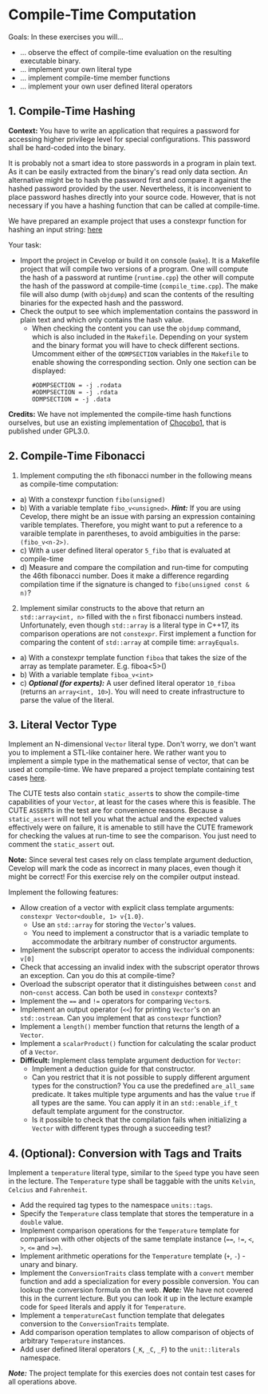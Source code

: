# Compile-Time Computation


Goals:
In these exercises you will...

* ... observe the effect of compile-time evaluation on the resulting executable binary.
* ... implement your own literal type
* ... implement compile-time member functions
* ... implement your own user defined literal operators


## 1. Compile-Time Hashing

**Context:** You have to write an application that requires a password for accessing higher privilege level for special configurations. This password shall be hard-coded into the binary.

It is probably not a smart idea to store passwords in a program in plain text. As it can be easily extracted from the binary's read only data section. An alternative might be to hash the password first and compare it against the hashed password provided by the user. Nevertheless, it is inconvenient to place password hashes directly into your source code. However, that is not necessary if you have a hashing function that can be called at compile-time.

We have prepared an example project that uses a constexpr function for hashing an input string: [here](week07/exercise_templates/w07_template_01_CompileTimeHashing)

Your task:

* Import the project in Cevelop or build it on console (`make`). It is a Makefile project that will compile two versions of a program. One will compute the hash of a password at runtime (`runtime.cpp`) the other will compute the hash of the password at compile-time (`compile_time.cpp`). The make file will also dump (with `objdump`) and scan the contents of the resulting binaries for the expected hash and the password.
* Check the output to see which implementation contains the password in plain text and which only contains the hash value.
  * When checking the content you can use the `objdump` command, which is also included in the `Makefile`. Depending on your system and the binary format you will have to check different sections. Umcomment either of the `ODMPSECTION` variables in the `Makefile` to enable showing the corresponding section. Only one section can be displayed:
    ```make
    #ODMPSECTION = -j .rodata
    #ODMPSECTION = -j .rdata
    ODMPSECTION = -j .data
    ```

**Credits:** We have not implemented the compile-time hash functions ourselves, but use an existing implementation of [Chocobo1](https://github.com/Chocobo1/Hash), that is published under GPL3.0.


## 2. Compile-Time Fibonacci

1. Implement computing the `n`th fibonacci number in the following means as compile-time computation:

* a) With a constexpr function `fibo(unsigned)`
* b) With a variable template `fibo_v<unsigned>`. ***Hint:*** If you are using Cevelop, there might be an issue with parsing an expression containing varible templates. Therefore, you might want to put a reference to a varaible template in parentheses, to avoid ambiguities in the parse: `(fibo_v<n-2>)`.
* c) With a user defined literal operator `5_fibo` that is evaluated at compile-time
* d)  Measure and compare the compilation and run-time for computing the 46th fibonacci number. Does it make a difference regarding compilation time if the signature is changed to `fibo(unsigned const & n)`?

2. Implement similar constructs to the above that return an `std::array<int, n>` filled with the `n` first fibonacci numbers instead. Unfortunately, even though `std::array` is a literal type in C++17, its comparison operations are not `constexpr`. First implement a function for comparing the content of `std::array` at compile time: `arrayEquals`.  

* a) With a constexpr template function `fiboa` that takes the size of the array as template parameter. E.g. fiboa<5>()
* b) With a variable template `fiboa_v<int>`
* c) ***Optional (for experts):*** A user defined literal operator `10_fiboa` (returns an `array<int, 10>`). You will need to create infrastructure to parse the value of the literal.


## 3. Literal Vector Type

Implement an N-dimensional `Vector` literal type. Don't worry, we don't want you to implement a STL-like container here. We rather want you to implement a simple type in the mathematical sense of vector, that can be used at compile-time. We have prepared a project template containing test cases [here](week08/exercise_templates/w08_template_02_VectorLiteralType).

The CUTE tests also contain `static_assert`s to show the compile-time capabilities of your `Vector`, at least for the cases where this is feasible. The CUTE `ASSERT`s in the test are for convenience reasons. Because a `static_assert` will not tell you what the actual and the expected values effectively were on failure, it is amenable to still have the CUTE framework for checking the values at run-time to see the comparison. You just need to comment the `static_assert` out.

**Note:** Since several test cases rely on class template argument deduction, Cevelop will mark the code as incorrect in many places, even though it might be correct! For this exercise rely on the compiler output instead.

Implement the following features:

* Allow creation of a vector with explicit class template arguments: `constexpr Vector<double, 1> v{1.0}`. 
  * Use an `std::array` for storing the `Vector`'s values.
  * You need to implement a constructor that is a variadic template to accommodate the arbitrary number of constructor arguments.
* Implement the subscript operator to access the individual components: `v[0]`
* Check that accessing an invalid index with the subscript operator throws an exception. Can you do this at compile-time?
* Overload the subscript operator that it distinguishes between `const` and non-`const` access. Can both be used in `constexpr` contexts?
* Implement the `==` and `!=` operators for comparing `Vector`s.
* Implement an output operator (`<<`) for printing `Vector`'s on an `std::ostream`. Can you implement that as `constexpr` function?
* Implement a `length()` member function that returns the length of a `Vector`.
* Implement a `scalarProduct()` function for calculating the scalar product of a `Vector`.
* **Difficult:** Implement class template argument deduction for `Vector`:
  * Implement a deduction guide for that constructor.
  * Can you restrict that it is not possible to supply different argument types for the construction? You ca use the predefined `are_all_same` predicate. It takes multiple type arguments and has the value `true` if all types are the same. You can apply it in an `std::enable_if_t` default template argument for the constructor.
  * Is it possible to check that the compilation fails when initializing a `Vector` with different types through a succeeding test?

## 4. (Optional): Conversion with Tags and Traits

Implement a `temperature` literal type, similar to the `Speed` type you have seen in the lecture. The `Temperature` type shall be taggable with the units `Kelvin`, `Celcius` and `Fahrenheit`.

* Add the required tag types to the namespace `units::tags`.
* Specify the `Temperature` class template that stores the temperature in a `double` value.
* Implement comparison operations for the `Temperature` template for comparison with other objects of the same template instance (`==`, `!=`, `<`, `>`, `<=` and `>=`).
* Implement arithmetic operations for the `Temperature` template (`+`, `-`) - unary and binary.
* Implement the `ConversionTraits` class template with a `convert` member function and add a specialization for every possible conversion. You can lookup the conversion formula on the web. ***Note:*** We have not covered this in the current lecture. But you can look it up in the lecture example code for `Speed` literals and apply it for `Temperature`.
* Implement a `temperatureCast` function template that delegates conversion to the `ConversionTraits` template.
* Add comparison operation templates to allow comparison of objects of arbitrary `Temperature` instances.
* Add user defined literal operators (`_K`, `_C`, `_F`) to the `unit::literals` namespace.

***Note:*** The project template for this exercies does not contain test cases for all operations above.